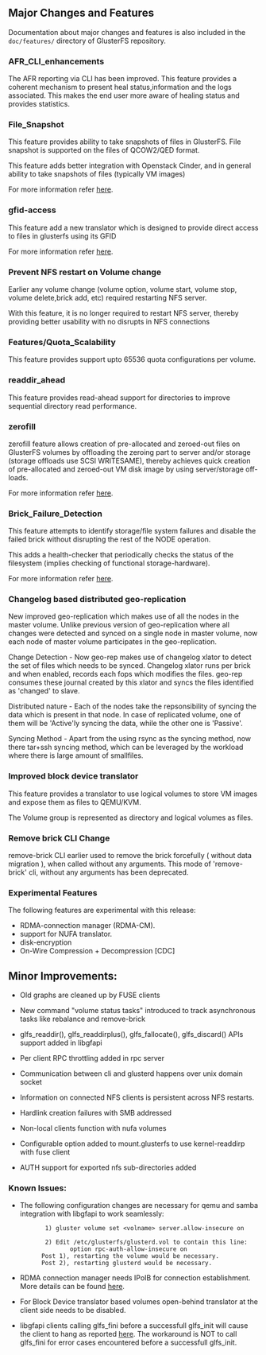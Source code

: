 ## Major Changes and Features

Documentation about major changes and features is also included in the `doc/features/` directory of GlusterFS repository.

### AFR_CLI_enhancements

The AFR reporting via CLI has been improved. This feature provides a coherent
mechanism to present heal status,information and the logs associated.
This makes the end user more aware of healing status and provides statistics.

### File_Snapshot

This feature provides ability to take snapshots of files in GlusterFS.
File snapshot is supported on the files of QCOW2/QED format.

This feature adds better integration with Openstack Cinder, and
in general ability to take snapshots of files (typically VM images)

For more information refer [here](../Features/file-snapshot.md).

### gfid-access

This feature add a new translator which is designed to provide direct access
to files in glusterfs using its GFID

For more information refer [here](../Features/gfid-access.md).

### Prevent NFS restart on Volume change
Earlier any volume change (volume option, volume start, volume stop, volume
delete,brick add, etc) required restarting NFS server.

With this feature, it is no longer required to restart NFS server, thereby
providing better usability with no disrupts in NFS connections

### Features/Quota_Scalability

This feature provides support upto 65536 quota configurations per volume.

### readdir_ahead

This feature provides read-ahead support for directories to improve sequential
directory read performance.

### zerofill

zerofill feature allows creation of pre-allocated and zeroed-out files on
GlusterFS volumes by offloading the zeroing part to server and/or storage
(storage offloads use SCSI WRITESAME), thereby achieves quick creation of
 pre-allocated and zeroed-out VM disk image by using server/storage off-loads.

For more information refer [here](../Features/zerofill.md).

### Brick_Failure_Detection

This feature attempts to identify storage/file system failures and disable
the failed brick without disrupting the rest of the NODE operation.

This adds a health-checker that periodically checks the status of the
filesystem (implies checking of functional storage-hardware).

For more information refer [here](../Features/brick-failure-detection.md).

### Changelog based distributed geo-replication

New improved geo-replication which makes use of all the nodes in the master volume.
Unlike previous version of geo-replication where all changes were detected and synced
on a single node in master volume, now each node of master volume participates in the
geo-replication.

Change Detection - Now geo-rep makes use of changelog xlator to detect the set of files
which needs to be synced. Changelog xlator runs per brick and when enabled, records
each fops which modifies the files. geo-rep consumes these journal created by this
xlator and syncs the files identified as 'changed' to slave.

Distributed nature - Each of the nodes take the repsonsibility of syncing the data
which is present in that node. In case of replicated volume, one of them will be
'Active'ly syncing the data, while the other one is 'Passive'.

Syncing Method - Apart from the using rsync as the syncing method, now there tar+ssh
syncing method, which can be leveraged by the workload where there is large amount
of smallfiles.

### Improved block device translator

This feature provides a translator to use logical volumes to store VM images
and expose them as files to QEMU/KVM.

The Volume group is represented as directory and logical volumes as files.

### Remove brick CLI Change

remove-brick CLI earlier used to remove the brick forcefully ( without data migration ),
when called without any arguments. This mode of 'remove-brick' cli, without any
arguments  has been deprecated.

### Experimental Features

The following features are experimental with this release:

- RDMA-connection manager (RDMA-CM).
- support for NUFA translator.
- disk-encryption
- On-Wire Compression + Decompression [CDC]

## Minor Improvements:

- Old graphs are cleaned up by FUSE clients

- New command "volume status tasks" introduced to track asynchronous tasks like rebalance and remove-brick

- glfs_readdir(), glfs_readdirplus(), glfs_fallocate(), glfs_discard() APIs support added in libgfapi

- Per client RPC throttling added in rpc server

- Communication between cli and glusterd happens over unix domain socket

- Information on connected NFS clients is persistent across NFS restarts.

- Hardlink creation failures with SMB addressed

- Non-local clients function with nufa volumes

- Configurable option added to mount.glusterfs to use kernel-readdirp with fuse client

- AUTH support for exported nfs sub-directories added


### Known Issues:
- The following configuration changes are necessary for qemu and samba
  integration with libgfapi to work seamlessly:

             1) gluster volume set <volname> server.allow-insecure on

             2) Edit /etc/glusterfs/glusterd.vol to contain this line:
                    option rpc-auth-allow-insecure on
            Post 1), restarting the volume would be necessary.
            Post 2), restarting glusterd would be necessary.

-  RDMA connection manager needs IPoIB for connection establishment. More
   details can be found [here](../Features/rdmacm.md).


- For Block Device translator based volumes open-behind translator at the
client side needs to be disabled.

- libgfapi clients calling glfs_fini before a successfull glfs_init will cause the client to
  hang as reported [here](http://lists.gnu.org/archive/html/gluster-devel/2014-04/msg00179.html).
  The workaround is NOT to call glfs_fini for error cases encountered before a successfull
  glfs_init.